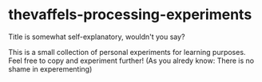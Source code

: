 # thevaffels-processing-experiments
Title is somewhat self-explanatory, wouldn't you say?

This is a small collection of personal experiments for learning purposes. 
Feel free to copy and experiment further! (As you alredy know: There is no shame in experementing)
